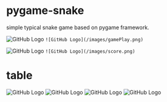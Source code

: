 # pygame-snake
simple typical snake game based on pygame framework.

![GitHub Logo](/images/mainMenu.png)
`![GitHub Logo](/images/gamePlay.png)`

![GitHub Logo](/images/pauseMenu.png)
`![GitHub Logo](/images/score.png)`

# table

![GitHub Logo](/images/mainMenu.png)  ![GitHub Logo](/images/gamePlay.png)
![GitHub Logo](/images/pauseMenu.png)  ![GitHub Logo](/images/score.png)
